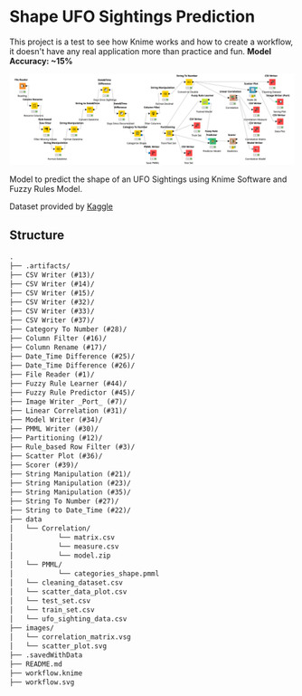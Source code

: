 # Shape UFO Sightings Prediction

This project is a test to see how Knime works and how to create a workflow, it doesn't have any real application more than practice and fun. **Model Accuracy: ~15%**

![](workflow.svg)

Model to predict the shape of an UFO Sightings using Knime Software and Fuzzy Rules Model.

Dataset provided by [Kaggle](https://www.kaggle.com/camnugent/ufo-sightings-around-the-world)

## Structure

```
.
├── .artifacts/
├── CSV Writer (#13)/
├── CSV Writer (#14)/
├── CSV Writer (#15)/
├── CSV Writer (#32)/
├── CSV Writer (#33)/
├── CSV Writer (#37)/
├── Category To Number (#28)/
├── Column Filter (#16)/
├── Column Rename (#17)/
├── Date_Time Difference (#25)/
├── Date_Time Difference (#26)/
├── File Reader (#1)/
├── Fuzzy Rule Learner (#44)/
├── Fuzzy Rule Predictor (#45)/
├── Image Writer _Port_ (#7)/
├── Linear Correlation (#31)/
├── Model Writer (#34)/
├── PMML Writer (#30)/
├── Partitioning (#12)/
├── Rule_based Row Filter (#3)/
├── Scatter Plot (#36)/
├── Scorer (#39)/
├── String Manipulation (#21)/
├── String Manipulation (#23)/
├── String Manipulation (#35)/
├── String To Number (#27)/
├── String to Date_Time (#22)/
├── data
│   └── Correlation/
│   		└── matrix.csv
│   		└── measure.csv
│   		└── model.zip
│   └── PMML/
│   		└── categories_shape.pmml
│   └── cleaning_dataset.csv
│   └── scatter_data_plot.csv
│   └── test_set.csv
│   └── train_set.csv
│   └── ufo_sighting_data.csv
├── images/
│   └── correlation_matrix.vsg
│   └── scatter_plot.svg
├── .savedWithData
├── README.md
├── workflow.knime
├── workflow.svg

```
